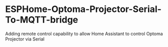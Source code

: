 # ESPHome-Optoma-Projector-Serial-To-MQTT-bridge
Adding remote control capability to allow Home Assistant to control Optoma Projector via Serial 
